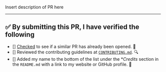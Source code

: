 Insert description of PR here

---

<!-- Thank you for contributing to this repo, it is much appreciated! 😊 -->

<!-- Before creating a PR, make sure to verify the following. -->

## ✅️ By submitting this PR, I have verified the following

- [] [Checked](https://github.com/fvcproductions/fvcproductions.github.io/pulls?q=is%3Aopen+is%3Apr) to see if a similar PR has already been opened. 🤔️
- [] Reviewed the contributing guidelines at [`CONTRIBUTING.md`](https://github.com/fvcproductions/fvcproductions.github.io/.github/CONTRIBUTING.md). 🔍️
- [] Added my name to the bottom of the list under the **Credits* section in the `README.md` with a link to my website or GitHub profile. 👥️